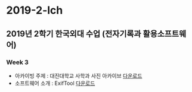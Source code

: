 # 2019-2-lch
## 2019년 2학기 한국외대 수업 (전자기록과 활용소프트웨어)
### Week 3
- 아카이빙 주제 : 대진대학교 사학과 사진 아카이브 [다운로드](https://github.com/cndgh1023/2019-2-lch/raw/master/lecture/lecture1.pdf)
- 소프트웨어 소개 : ExifTool [다운로드](https://github.com/cndgh1023/2019-2-lch/raw/master/lecture/lecture2.pdf)
